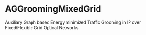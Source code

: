 # AGGroomingMixedGrid
Auxiliary Graph based Energy minimized Traffic Grooming in IP over Fixed/Flexible Grid Optical Networks 
